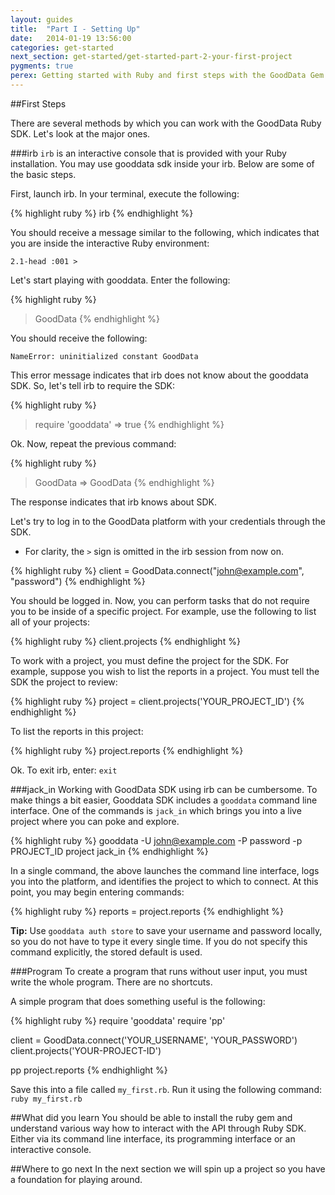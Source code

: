 ```yaml
---
layout: guides
title:  "Part I - Setting Up"
date:   2014-01-19 13:56:00
categories: get-started
next_section: get-started/get-started-part-2-your-first-project
pygments: true
perex: Getting started with Ruby and first steps with the GoodData Gem.
---
```


##First Steps

There are several methods by which you can work with the GoodData Ruby SDK. Let's look at the major ones.

###irb
`irb` is an interactive console that is provided with your Ruby installation. You may  use gooddata sdk inside your irb. Below are some of the basic steps. 

First, launch irb. In your terminal, execute the following:

{% highlight ruby %}
  irb
{% endhighlight %}

You should receive a message similar to the following, which indicates that you are inside the interactive Ruby environment:

`2.1-head :001 >`

Let's start playing with gooddata. Enter the following:

{% highlight ruby %}
  > GoodData
{% endhighlight %}

You should receive the following:

`NameError: uninitialized constant GoodData`

This error message indicates that irb does not know about the gooddata SDK. So, let's tell irb to require the SDK:

{% highlight ruby %}
  > require 'gooddata'
  => true
{% endhighlight %}

Ok. Now, repeat the previous command:

{% highlight ruby %}
  > GoodData
  => GoodData
{% endhighlight %}

The response indicates that irb knows about SDK. 

Let's try to log in to the GoodData platform with your credentials through the SDK. 
* For clarity, the `>` sign is omitted in the irb session from now on.

{% highlight ruby %}
  client = GoodData.connect("john@example.com", "password")
{% endhighlight %}

You should be logged in. Now, you can perform tasks that do not require you to be inside of a specific project. For example, use the following to list all of your projects:

{% highlight ruby %}
  client.projects
{% endhighlight %}

To work with a project, you must define the project for the SDK. For example, suppose you wish to list the reports in a project. You must tell the SDK the project to review: 

{% highlight ruby %}
  project = client.projects('YOUR_PROJECT_ID')
{% endhighlight %}

To list the reports in this project:

{% highlight ruby %}
  project.reports
{% endhighlight %}

Ok. To exit irb, enter:
 `exit`

###jack_in
Working with GoodData SDK using irb can be cumbersome. To make things a bit easier, Gooddata SDK includes a `gooddata` command line interface. One of the commands is `jack_in` which brings you into a live project where you can poke and explore.

{% highlight ruby %}
  gooddata -U john@example.com -P password -p PROJECT_ID project jack_in
{% endhighlight %}

In a single command, the above launches the command line interface, logs you into the platform, and identifies the project to which to connect. At this point, you may begin entering commands:

{% highlight ruby %}
  reports = project.reports
{% endhighlight %}

**Tip:** Use `gooddata auth store` to save your username and password locally, so you do not have to type it every single time. If you do not specify this command explicitly, the stored default is used. 

###Program
To create a program that runs without user input, you must write the whole program. There are no shortcuts. 

A simple program that does something useful is the following:

{% highlight ruby %}
  require 'gooddata'
  require 'pp'

  client = GoodData.connect('YOUR_USERNAME', 'YOUR_PASSWORD')
  client.projects('YOUR-PROJECT-ID')

  pp project.reports
{% endhighlight %}

Save this into a file called `my_first.rb`. Run it using the following command: 
`ruby my_first.rb`

##What did you learn
You should be able to install the ruby gem and understand various way how to interact with the API through Ruby SDK. Either via its command line interface, its programming interface or an interactive console.

##Where to go next
In the next section we will spin up a project so you have a foundation for playing around.